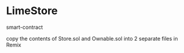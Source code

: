 # LimeStore
smart-contract


copy the contents of Store.sol and Ownable.sol into 2 separate files in Remix
